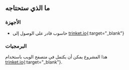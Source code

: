 ## ما الذي ستحتاجه

### الأجهزة

+ حاسوب قادر على الوصول إلى [trinket.io](https://trinket.io){:target="_blank"}

### البرمجيات

هذا المشروع يمكن أن يكتمل في متصفح الويب باستخدام [trinket.io](https://trinket.io){:target="_blank"}.